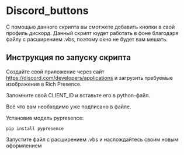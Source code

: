 # Discord_buttons

С помощью данного скрипта вы смотжете добавить кнопки в свой профиль дискорд. Данный скрипт юудет работать в фоне благодаря файлу с расширением .vbs, поэтому окно не будет вам мешать.

## Инструкция по запуску скрипта

Создайте свой приложение через сайт https://discord.com/developers/applications и загрузить требуемые изображения в Rich Presence.

Запомните свой CLIENT_ID и вставьте его в python-файл.

Всё что вам необходимо уже подписано в файле.

Установив модель pypresence:

    pip install pypresence
    
Запустите файл с расширением .vbs и наслождайтесь своим новым оформлением 
